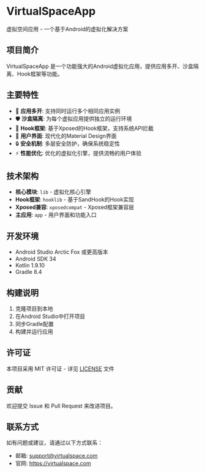 # VirtualSpaceApp

虚拟空间应用 - 一个基于Android的虚拟化解决方案

## 项目简介

VirtualSpaceApp 是一个功能强大的Android虚拟化应用，提供应用多开、沙盒隔离、Hook框架等功能。

## 主要特性

- 🚀 **应用多开**: 支持同时运行多个相同应用实例
- 🛡️ **沙盒隔离**: 为每个虚拟应用提供独立的运行环境
- 🔧 **Hook框架**: 基于Xposed的Hook框架，支持系统API拦截
- 📱 **用户界面**: 现代化的Material Design界面
- 🔒 **安全机制**: 多层安全防护，确保系统稳定性
- ⚡ **性能优化**: 优化的虚拟化引擎，提供流畅的用户体验

## 技术架构

- **核心模块**: `lib` - 虚拟化核心引擎
- **Hook框架**: `hooklib` - 基于SandHook的Hook实现
- **Xposed兼容**: `xposedcompat` - Xposed框架兼容层
- **主应用**: `app` - 用户界面和功能入口

## 开发环境

- Android Studio Arctic Fox 或更高版本
- Android SDK 34
- Kotlin 1.9.10
- Gradle 8.4

## 构建说明

1. 克隆项目到本地
2. 在Android Studio中打开项目
3. 同步Gradle配置
4. 构建并运行应用

## 许可证

本项目采用 MIT 许可证 - 详见 [LICENSE](LICENSE) 文件

## 贡献

欢迎提交 Issue 和 Pull Request 来改进项目。

## 联系方式

如有问题或建议，请通过以下方式联系：
- 邮箱: support@virtualspace.com
- 官网: https://virtualspace.com
